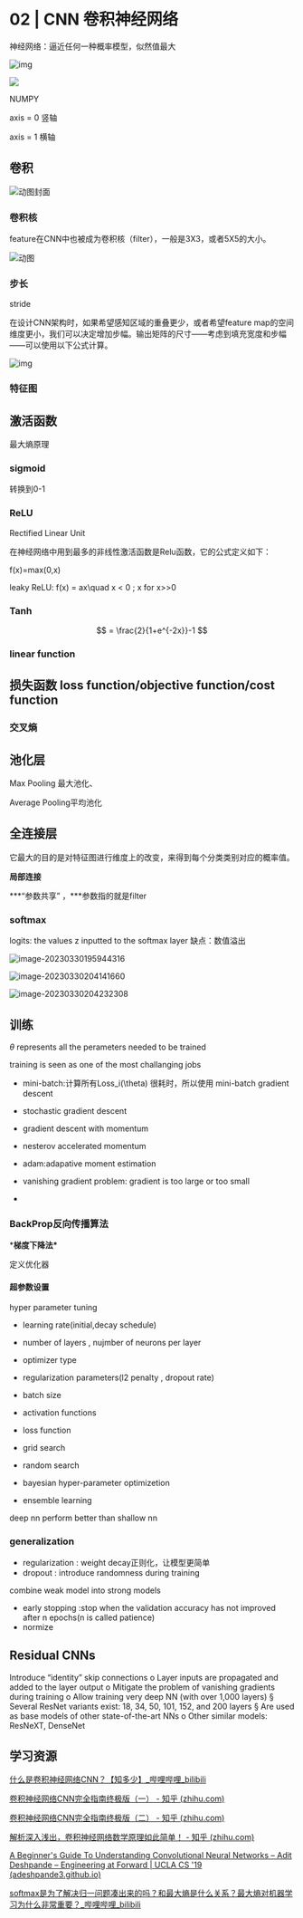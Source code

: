 # 02 | CNN 卷积神经网络

神经网络：逼近任何一种概率模型，似然值最大





![img](https://pic3.zhimg.com/v2-06b66ed455e6f94c1b0530fe5b0c1d4e_r.jpg)

![](https://philfan-pic.oss-cn-beijing.aliyuncs.com/img/20240912164054.png)



NUMPY

axis  = 0 竖轴

axis  = 1 横轴



## 卷积

![动图封面](https://pic3.zhimg.com/v2-d7b60413d0a9dbc165c89bb413198176_b.jpg)

### 卷积核

feature在CNN中也被成为卷积核（filter），一般是3X3，或者5X5的大小。

![动图](https://pic2.zhimg.com/v2-3037dc47ea90a241c0f2cb4b4d29e66d_b.webp)



### 步长

 stride

在设计CNN架构时，如果希望感知区域的重叠更少，或者希望feature map的空间维度更小，我们可以决定增加步幅。输出矩阵的尺寸——考虑到填充宽度和步幅——可以使用以下公式计算。

![img](https://pic2.zhimg.com/80/v2-9d3cf1f4e2c8c02306847eb7fb0829d5_1440w.webp)

###  特征图



## 激活函数

最大熵原理

### sigmoid

转换到0-1

### ReLU

Rectified Linear Unit

在神经网络中用到最多的非线性激活函数是Relu函数，它的公式定义如下：

f(x)=max(0,x)

leaky ReLU: 
f(x) = ax\quad x < 0 ; x for x>>0
### Tanh

$$
 = \frac{2}{1+e^{-2x}}-1
$$
### linear function

## 损失函数 loss function/objective function/cost function


### 交叉熵




## 池化层

Max Pooling 最大池化、

Average Pooling平均池化

## 全连接层



它最大的目的是对特征图进行维度上的改变，来得到每个分类类别对应的概率值。

**局部连接**

***“参数共享” ，\***参数指的就是filter

### softmax

logits: the values z inputted to the softmax layer 
缺点：数值溢出

![image-20230330195944316](https://philfan-pic.oss-cn-beijing.aliyuncs.com/img/image-20230330195944316.png)

![image-20230330204141660](https://philfan-pic.oss-cn-beijing.aliyuncs.com/img/image-20230330204141660.png)





![image-20230330204232308](https://philfan-pic.oss-cn-beijing.aliyuncs.com/img/image-20230330204232308.png)




## 训练 

$\theta$ represents all the perameters needed to be trained


training is seen as one of the most challanging jobs




- mini-batch:计算所有Loss_i(\theta) 很耗时，所以使用 mini-batch gradient descent
- stochastic gradient descent 
- gradient descent with momentum
- nesterov accelerated momentum
- adam:adapative moment estimation 

- vanishing gradient problem: gradient is too large or too small
- 

### BackProp反向传播算法

***梯度下降法\***


定义优化器
#### 超参数设置

hyper parameter tuning

- learning rate(initial,decay schedule)
- number of layers , nujmber of neurons per layer
- optimizer type
- regularization parameters(l2 penalty , dropout rate)
- batch size
- activation functions
- loss function


- grid search
- random search
- bayesian hyper-parameter optimizetion
- ensemble learning


deep nn perform better than shallow nn



### generalization
- regularization : weight decay正则化，让模型更简单
- dropout : introduce randomness during training 


combine weak model into strong models

- early stopping :stop when the validation accuracy has not improved after n epochs(n is called patience)
- normize


## Residual CNNs
Introduce “identity” skip connections
o Layer inputs are propagated and added to the layer output
o Mitigate the problem of vanishing gradients during training
o Allow training very deep NN (with over 1,000 layers)
§ Several ResNet variants exist: 18, 34, 50, 101, 152, and 200
layers
§ Are used as base models of other state-of-the-art NNs
o Other similar models: ResNeXT, DenseNet

## 学习资源

[什么是卷积神经网络CNN？【知多少】_哔哩哔哩_bilibili](https://www.bilibili.com/video/BV1oa411c7mS/?spm_id_from=333.788.recommend_more_video.0)

[卷积神经网络CNN完全指南终极版（一） - 知乎 (zhihu.com)](https://zhuanlan.zhihu.com/p/27908027?utm_campaign=shareopn&utm_medium=social&utm_oi=663017087136567296&utm_psn=1624746179111223296&utm_source=wechat_session)

[卷积神经网络CNN完全指南终极版（二） - 知乎 (zhihu.com)](https://zhuanlan.zhihu.com/p/28173972)

[解析深入浅出，卷积神经网络数学原理如此简单！ - 知乎 (zhihu.com)](https://zhuanlan.zhihu.com/p/434701372?utm_campaign=shareopn&utm_medium=social&utm_oi=663017087136567296&utm_psn=1624746960014966784&utm_source=wechat_session)

[A Beginner's Guide To Understanding Convolutional Neural Networks – Adit Deshpande – Engineering at Forward | UCLA CS '19 (adeshpande3.github.io)](https://adeshpande3.github.io/A-Beginner's-Guide-To-Understanding-Convolutional-Neural-Networks/)

[softmax是为了解决归一问题凑出来的吗？和最大熵是什么关系？最大熵对机器学习为什么非常重要？_哔哩哔哩_bilibili](https://www.bilibili.com/video/BV1cP4y1t7cP/?spm_id_from=333.788&vd_source=c22bb8d123dbc6430c3057dc8d2701b4)